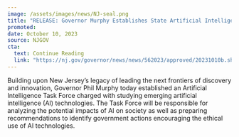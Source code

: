 ```yaml
---
image: /assets/images/news/NJ-seal.png
title: "RELEASE: Governor Murphy Establishes State Artificial Intelligence Task Force"
promoted: 
date: October 10, 2023
source: NJGOV
cta:
  text: Continue Reading
  link: "https://nj.gov/governor/news/news/562023/approved/20231010b.shtml"
---
```


Building upon New Jersey’s legacy of leading the next frontiers of discovery and innovation, Governor Phil Murphy today established an Artificial Intelligence Task Force charged with studying emerging artificial intelligence (AI) technologies. The Task Force will be responsible for analyzing the potential impacts of AI on society as well as preparing recommendations to identify government actions encouraging the ethical use of AI technologies. 